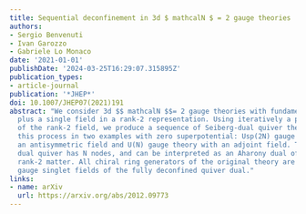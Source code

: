 ```yaml
---
title: Sequential deconfinement in 3d $ mathcalN $ = 2 gauge theories
authors:
- Sergio Benvenuti
- Ivan Garozzo
- Gabriele Lo Monaco
date: '2021-01-01'
publishDate: '2024-03-25T16:29:07.315895Z'
publication_types:
- article-journal
publication: '*JHEP*'
doi: 10.1007/JHEP07(2021)191
abstract: "We consider 3d $$ mathcalN $$= 2 gauge theories with fundamental matter
  plus a single field in a rank-2 representation. Using iteratively a process of ``deconfinement''
  of the rank-2 field, we produce a sequence of Seiberg-dual quiver theories. We detail
  this process in two examples with zero superpotential: Usp(2N) gauge theory with
  an antisymmetric field and U(N) gauge theory with an adjoint field. The fully deconfined
  dual quiver has N nodes, and can be interpreted as an Aharony dual of theories with
  rank-2 matter. All chiral ring generators of the original theory are mapped into
  gauge singlet fields of the fully deconfined quiver dual."
links:
- name: arXiv
  url: https://arxiv.org/abs/2012.09773
---
```

